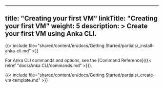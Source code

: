 
---
title: "Creating your first VM"
linkTitle: "Creating your first VM"
weight: 5
description: >
  Create your first VM using Anka CLI.
---

{{< include file="shared/content/en/docs/Getting Started/partials/_install-anka-cli.md" >}}

For Anka CLI commands and options, see the [Command Reference]({{< relref "docs/Anka CLI/commands.md" >}}).

{{< include file="shared/content/en/docs/Getting Started/partials/_create-vm-template.md" >}}